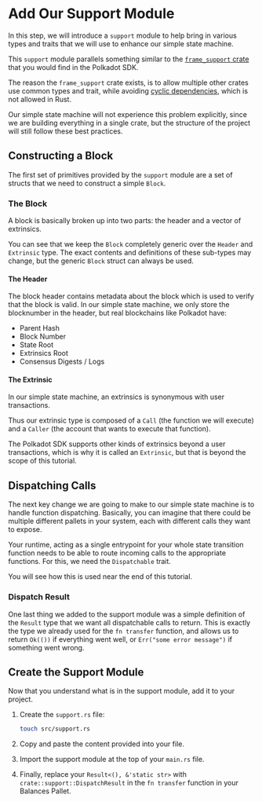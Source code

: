 # Add Our Support Module

In this step, we will introduce a `support` module to help bring in various types and traits that we will use to enhance our simple state machine.

This `support` module parallels something similar to the [`frame_support` crate](https://docs.rs/frame-support/latest/frame_support/) that you would find in the Polkadot SDK.

The reason the `frame_support` crate exists, is to allow multiple other crates use common types and trait, while avoiding [cyclic dependencies](https://users.rust-lang.org/t/how-to-resolve-cyclic-dependency/51387), which is not allowed in Rust.

Our simple state machine will not experience this problem explicitly, since we are building everything in a single crate, but the structure of the project will still follow these best practices.

## Constructing a Block

The first set of primitives provided by the `support` module are a set of structs that we need to construct a simple `Block`.

### The Block

A block is basically broken up into two parts: the header and a vector of extrinsics.

You can see that we keep the `Block` completely generic over the `Header` and `Extrinsic` type. The exact contents and definitions of these sub-types may change, but the generic `Block` struct can always be used.

#### The Header

The block header contains metadata about the block which is used to verify that the block is valid. In our simple state machine, we only store the blocknumber in the header, but real blockchains like Polkadot have:

- Parent Hash
- Block Number
- State Root
- Extrinsics Root
- Consensus Digests / Logs

#### The Extrinsic

In our simple state machine, an extrinsics is synonymous with user transactions.

Thus our extrinsic type is composed of a `Call` (the function we will execute) and a `Caller` (the account that wants to execute that function).

The Polkadot SDK supports other kinds of extrinsics beyond a user transactions, which is why it is called an `Extrinsic`, but that is beyond the scope of this tutorial.

## Dispatching Calls

The next key change we are going to make to our simple state machine is to handle function dispatching. Basically, you can imagine that there could be multiple different pallets in your system, each with different calls they want to expose.

Your runtime, acting as a single entrypoint for your whole state transition function needs to be able to route incoming calls to the appropriate functions. For this, we need the `Dispatchable` trait.

You will see how this is used near the end of this tutorial.

### Dispatch Result

One last thing we added to the support module was a simple definition of the `Result` type that we want all dispatchable calls to return. This is exactly the type we already used for the `fn transfer` function, and allows us to return `Ok(())` if everything went well, or `Err("some error message")` if something went wrong.

## Create the Support Module

Now that you understand what is in the support module, add it to your project.

1. Create the `support.rs` file:

	```bash
	touch src/support.rs
	```

2. Copy and paste the content provided into your file.
3. Import the support module at the top of your `main.rs` file.
4. Finally, replace your `Result<(), &'static str>` with `crate::support::DispatchResult` in the `fn transfer` function in your Balances Pallet.
